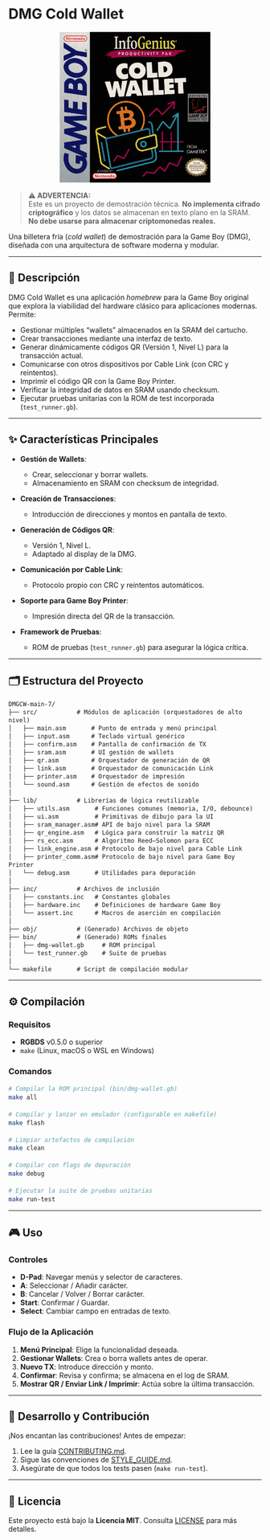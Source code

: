 # DMG Cold Wallet

<p align="center">
  <img src="boxart_coldwallet.png" alt="DMG Cold Wallet Box Art" width="300"/>
</p>


> **⚠️ ADVERTENCIA:**  
> Este es un proyecto de demostración técnica. **No implementa cifrado criptográfico** y los datos se almacenan en texto plano en la SRAM.  
> **No debe usarse para almacenar criptomonedas reales.**

Una billetera fría (*cold wallet*) de demostración para la Game Boy (DMG), diseñada con una arquitectura de software moderna y modular.

---

## 📖 Descripción

DMG Cold Wallet es una aplicación *homebrew* para la Game Boy original que explora la viabilidad del hardware clásico para aplicaciones modernas. Permite:

- Gestionar múltiples “wallets” almacenados en la SRAM del cartucho.  
- Crear transacciones mediante una interfaz de texto.  
- Generar dinámicamente códigos QR (Versión 1, Nivel L) para la transacción actual.  
- Comunicarse con otros dispositivos por Cable Link (con CRC y reintentos).  
- Imprimir el código QR con la Game Boy Printer.  
- Verificar la integridad de datos en SRAM usando checksum.  
- Ejecutar pruebas unitarias con la ROM de test incorporada (`test_runner.gb`).

---

## ✨ Características Principales

- **Gestión de Wallets**:  
  - Crear, seleccionar y borrar wallets.  
  - Almacenamiento en SRAM con checksum de integridad.

- **Creación de Transacciones**:  
  - Introducción de direcciones y montos en pantalla de texto.

- **Generación de Códigos QR**:  
  - Versión 1, Nivel L.  
  - Adaptado al display de la DMG.

- **Comunicación por Cable Link**:  
  - Protocolo propio con CRC y reintentos automáticos.

- **Soporte para Game Boy Printer**:  
  - Impresión directa del QR de la transacción.

- **Framework de Pruebas**:  
  - ROM de pruebas (`test_runner.gb`) para asegurar la lógica crítica.

---

## 🗂️ Estructura del Proyecto

```text
DMGCW-main-7/
├── src/           # Módulos de aplicación (orquestadores de alto nivel)
│   ├── main.asm       # Punto de entrada y menú principal
│   ├── input.asm      # Teclado virtual genérico
│   ├── confirm.asm    # Pantalla de confirmación de TX
│   ├── sram.asm       # UI gestión de wallets
│   ├── qr.asm         # Orquestador de generación de QR
│   ├── link.asm       # Orquestador de comunicación Link
│   ├── printer.asm    # Orquestador de impresión
│   └── sound.asm      # Gestión de efectos de sonido
│
├── lib/           # Librerías de lógica reutilizable
│   ├── utils.asm       # Funciones comunes (memoria, I/O, debounce)
│   ├── ui.asm          # Primitivas de dibujo para la UI
│   ├── sram_manager.asm# API de bajo nivel para la SRAM
│   ├── qr_engine.asm   # Lógica para construir la matriz QR
│   ├── rs_ecc.asm      # Algoritmo Reed–Solomon para ECC
│   ├── link_engine.asm # Protocolo de bajo nivel para Cable Link
│   ├── printer_comm.asm# Protocolo de bajo nivel para Game Boy Printer
│   └── debug.asm       # Utilidades para depuración
│
├── inc/           # Archivos de inclusión
│   ├── constants.inc   # Constantes globales
│   ├── hardware.inc    # Definiciones de hardware Game Boy
│   └── assert.inc      # Macros de aserción en compilación
│
├── obj/           # (Generado) Archivos de objeto
├── bin/           # (Generado) ROMs finales
│   ├── dmg-wallet.gb     # ROM principal
│   └── test_runner.gb    # Suite de pruebas
│
└── makefile       # Script de compilación modular
````

---

## ⚙️ Compilación

### Requisitos

* **RGBDS** v0.5.0 o superior
* `make` (Linux, macOS o WSL en Windows)

### Comandos

```bash
# Compilar la ROM principal (bin/dmg-wallet.gb)
make all

# Compilar y lanzar en emulador (configurable en makefile)
make flash

# Limpiar artefactos de compilación
make clean

# Compilar con flags de depuración
make debug

# Ejecutar la suite de pruebas unitarias
make run-test
```

---

## 🎮 Uso

### Controles

* **D-Pad**: Navegar menús y selector de caracteres.
* **A**: Seleccionar / Añadir carácter.
* **B**: Cancelar / Volver / Borrar carácter.
* **Start**: Confirmar / Guardar.
* **Select**: Cambiar campo en entradas de texto.

### Flujo de la Aplicación

1. **Menú Principal**: Elige la funcionalidad deseada.
2. **Gestionar Wallets**: Crea o borra wallets antes de operar.
3. **Nuevo TX**: Introduce dirección y monto.
4. **Confirmar**: Revisa y confirma; se almacena en el log de SRAM.
5. **Mostrar QR / Enviar Link / Imprimir**: Actúa sobre la última transacción.

---

## 🤝 Desarrollo y Contribución

¡Nos encantan las contribuciones! Antes de empezar:

1. Lee la guía [CONTRIBUTING.md](./CONTRIBUTING.md).
2. Sigue las convenciones de [STYLE\_GUIDE.md](./STYLE_GUIDE.md).
3. Asegúrate de que todos los tests pasen (`make run-test`).

---

## 📝 Licencia

Este proyecto está bajo la **Licencia MIT**. Consulta [LICENSE](./LICENSE) para más detalles.

